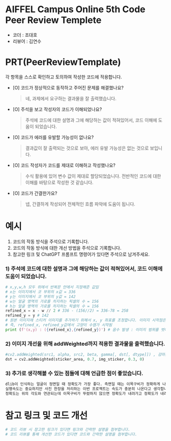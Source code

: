 # AIFFEL Campus Online 5th Code Peer Review Templete
- 코더 : 조대호
- 리뷰어 : 김연수


# PRT(PeerReviewTemplate) 
각 항목을 스스로 확인하고 토의하여 작성한 코드에 적용합니다.

- [O] 코드가 정상적으로 동작하고 주어진 문제를 해결했나요?
  > 네, 과제에서 요구하는 결과물을 잘 출력했습니다.
- [O] 주석을 보고 작성자의 코드가 이해되었나요?
  > 주석에 코드에 대한 설명과 그에 해당하는 값이 적혀있어서, 코드 이해에 도움이 되었습니다.
- [O] 코드가 에러를 유발할 가능성이 없나요?
  > 결과값이 잘 출력되는 것으로 보아, 에러 유발 가능성은 없는 것으로 보입니다.
- [O] 코드 작성자가 코드를 제대로 이해하고 작성했나요?
  > 수식 활용에 있어 변수 값이 제대로 할당되었습니다. 전반적인 코드에 대한 이해를 바탕으로 작성한 것 같습니다.
- [O] 코드가 간결한가요?
  > 넵, 간결하게 작성되어 전체적인 흐름 파악에 도움이 됩니다.

# 예시
1. 코드의 작동 방식을 주석으로 기록합니다.
2. 코드의 작동 방식에 대한 개선 방법을 주석으로 기록합니다.
3. 참고한 링크 및 ChatGPT 프롬프트 명령어가 있다면 주석으로 남겨주세요.

### 1) 주석에 코드에 대한 설명과 그에 해당하는 값이 적혀있어서, 코드 이해에 도움이 되었습니다.
```python
# x,y,w,h 모두 위에서 반복문 안에서 지정해준 값임
# x는 이미지에서 코 부위의 x값 = 336
# y는 이미지에서 코 부위의 y값 = 142
# w는 얼굴 영역의 가로를 차지하는 픽셀의 수 = 156
# h는 얼굴 영역의 가로를 차지하는 픽셀의 수 = 156
refined_x = x - w // 2 # 336 - (156//2) = 336-78 = 258
refined_y = y # 142
# 원본 이미지에 스티커 이미지를 추가하기 위해서 x, y 좌표를 조정합니다. 이미지 시작점은 top-left 좌표이기 때문입니다.
# 즉, refined_x, refined_y값에서 고양이 수염가 시작됨
print (f'(x,y) : ({refined_x},{refined_y})') # 음수 발생 : 이미지 범위를 벗어남

```
### 2) 이미지 개선을 위해 addWeighted까지 적용한 결과물을 출력했습니다.
```python
#cv2.addWeighted(src1, alpha, src2, beta, gamma[, dst[, dtype]]) , 감마는 bias 값
dst = cv2.addWeighted(sticker_area, 0.7, img_sticker, 0.3, 0)
```
### 3) 추가로 생각해볼 수 있는 점들에 대해 언급한 점이 좋았습니다.
```python
dlib이 인식하는 얼굴이 정면일 때 정확도가 가장 좋다. 측면일 때는 이목구비가 정확하게 나오지 않아 그렇다.
실행속도는 중요하지만 사진 한장을 처리하는 이번 프로젝트는 속도가 충분히 나온다고 생각합니다.
정확도는 위의 각도와 연관되는데 이목구비가 뚜렸하지 않으면 정확도가 내려가고 정확도가 내려가면 내가 원하는 위치에 스티커를 출력할 수 없기 때문에 정확도는 중요하다고 생각합니다.
```
# 참고 링크 및 코드 개선
```python
# 코드 리뷰 시 참고한 링크가 있다면 링크와 간략한 설명을 첨부합니다.
# 코드 리뷰를 통해 개선한 코드가 있다면 코드와 간략한 설명을 첨부합니다.
```

